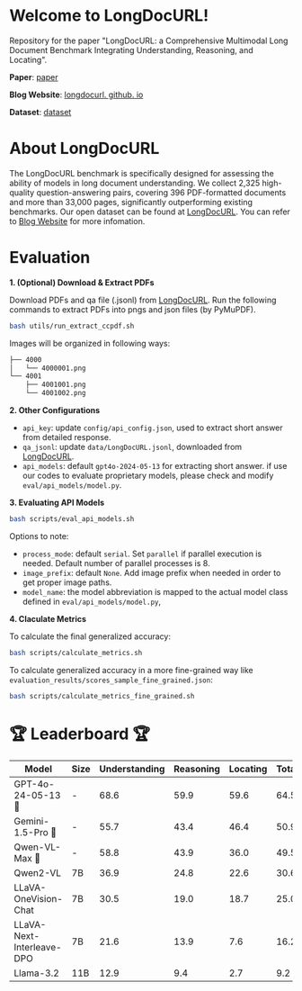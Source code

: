 # Welcome to LongDocURL!
Repository for the paper "LongDocURL: a Comprehensive Multimodal Long Document Benchmark Integrating Understanding, Reasoning, and Locating".

**Paper**: [paper](https://arxiv.org/pdf/2412.18424)

**Blog Website**: [longdocurl. github. io](https://longdocurl.github.io/)

**Dataset**: [dataset](https://huggingface.co/datasets/dengchao/LongDocURL/)

# About LongDocURL
The LongDocURL benchmark is specifically designed for assessing the ability of models in long document understanding.
We collect 2,325 high-quality question-answering pairs, covering 396 PDF-formatted documents and more than 33,000 pages, significantly outperforming existing benchmarks.
Our open dataset can be found at [LongDocURL](https://huggingface.co/datasets/dengchao/LongDocURL/). You can refer to [Blog Website](https://longdocurl.github.io/) for more infomation.

# Evaluation

**1. (Optional) Download & Extract PDFs**

Download PDFs and qa file (.jsonl) from [LongDocURL](https://huggingface.co/datasets/dengchao/LongDocURL/). Run the following commands to extract PDFs into pngs and json files (by PyMuPDF).

```bash
bash utils/run_extract_ccpdf.sh
```

Images will be organized in following ways:
```markdown
├── 4000
│   └── 4000001.png
└── 4001
    ├── 4001001.png
    └── 4001002.png
```

**2. Other Configurations**
- `api_key`: update `config/api_config.json`, used to extract short answer from detailed response.
- `qa_jsonl`: update `data/LongDocURL.jsonl`, downloaded from [LongDocURL](https://huggingface.co/datasets/dengchao/LongDocURL/).
- `api_models`: default `gpt4o-2024-05-13` for extracting short answer. if use our codes to evaluate proprietary models, please check and modify `eval/api_models/model.py`.

**3. Evaluating API Models**
```bash
bash scripts/eval_api_models.sh
```

Options to note:
- `process_mode`: default `serial`. Set `parallel` if parallel execution is needed. Default number of parallel processes is 8.
- `image_prefix`: default `None`. Add image prefix when needed in order to get proper image paths.
- `model_name`: the model abbreviation is mapped to the actual model class defined in `eval/api_models/model.py`,

**4. Claculate Metrics**

To calculate the final generalized accuracy:
```bash
bash scripts/calculate_metrics.sh
```
To calculate generalized accuracy in a more fine-grained way like `evaluation_results/scores_sample_fine_grained.json`:
```bash
bash scripts/calculate_metrics_fine_grained.sh
```

#  🏆 Leaderboard 🏆

| Model                     | Size   | Understanding  | Reasoning   | Locating   | Total |
|---------------------------|--------|----------------|-------------|------------|-------|
|	GPT-4o-24-05-13 🥇       | -      | 68.6           | 59.9        | 59.6       | 64.5  |
| Gemini-1.5-Pro 🥈        | -      | 55.7           | 43.4        | 46.4       | 50.9  |
| Qwen-VL-Max 🥉           | -      | 58.8           | 43.9        | 36.0       | 49.5  |
| Qwen2-VL                  | 7B     | 36.9           | 24.8        | 22.6       | 30.6  |
| LLaVA-OneVision-Chat      | 7B     | 30.5           | 19.0        | 18.7       | 25.0  |
| LLaVA-Next-Interleave-DPO | 7B     | 21.6           | 13.9        | 7.6        | 16.2  |
| Llama-3.2                 | 11B    | 12.9           | 9.4         | 2.7        | 9.2   |

